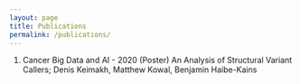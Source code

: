```yaml
---
layout: page
title: Publications
permalink: /publications/
---
```


1) Cancer Big Data and AI - 2020 (Poster)
An Analysis of Structural Variant Callers; Denis Keimakh, Matthew Kowal, Benjamin Haibe-Kains
